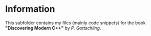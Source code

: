 # Information
This subfolder contains my files (mainly code snippets) for the book  **"Discovering Modern C++"** by *P. Gottschling*.
